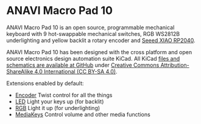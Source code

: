 # ANAVI Macro Pad 10

ANAVI Macro Pad 10 is an open source, programmable mechanical keyboard with 9 hot-swappable mechanical switches, RGB WS2812B underlighting and yellow backlit a rotary encoder and [Seeed XIAO RP2040](https://www.seeedstudio.com/XIAO-RP2040-v1-0-p-5026.html).

ANAVI Macro Pad 10 has been designed with the cross platform and open source electronics design automation suite KiCad. All KiCad [files and schematics are available at GitHub](https://github.com/anavitechnology/anavi-macro-pad-10) under [Creative Commons Attribution-ShareAlike 4.0 International (CC BY-SA 4.0)](https://creativecommons.org/licenses/by-sa/4.0/).

Extensions enabled by default:
- [Encoder](/docs/encoder.md) Twist control for all the things
- [LED](/docs/led.md) Light your keys up (for backlit)
- [RGB](/docs/rgb.md) Light it up (for underlighting)
- [MediaKeys](/docs/media_keys.md) Control volume and other media functions
